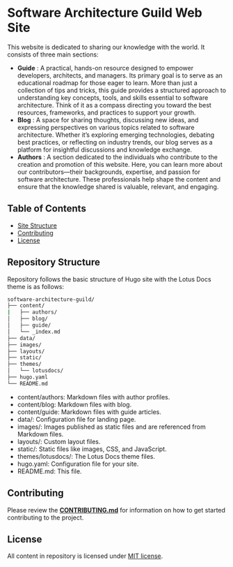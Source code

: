 # Software Architecture Guild Web Site

This website is dedicated to sharing our knowledge with the world. It consists of three main sections:

* **Guide** : A practical, hands-on resource designed to empower developers, architects, and managers. Its primary goal is to serve as an educational roadmap for those eager to learn. More than just a collection of tips and tricks, this guide provides a structured approach to understanding key concepts, tools, and skills essential to software architecture. Think of it as a compass directing you toward the best resources, frameworks, and practices to support your growth.
* **Blog** : A space for sharing thoughts, discussing new ideas, and expressing perspectives on various topics related to software architecture. Whether it’s exploring emerging technologies, debating best practices, or reflecting on industry trends, our blog serves as a platform for insightful discussions and knowledge exchange.
* **Authors** : A section dedicated to the individuals who contribute to the creation and promotion of this website. Here, you can learn more about our contributors—their backgrounds, expertise, and passion for software architecture. These professionals help shape the content and ensure that the knowledge shared is valuable, relevant, and engaging.

## Table of Contents

* [Site Structure](#repository-structure)
* [Contributing](#contributing)
* [License](#license)

## Repository Structure

Repository follows the basic structure of Hugo site with the Lotus Docs theme is as follows:

```bash
software-architecture-guild/
├── content/
|   ├── authors/
│   ├── blog/
│   ├── guide/
│   └── _index.md
├── data/
├── images/
├── layouts/
├── static/
├── themes/
│   └── lotusdocs/
├── hugo.yaml
└── README.md
```

* content/authors: Markdown files with author profiles.
* content/blog: Markdown files with blog.
* content/guide: Markdown files with guide articles.
* data/: Configuration file for landing page.
* images/: Images published as static files and are referenced from Markdown files.
* layouts/: Custom layout files.
* static/: Static files like images, CSS, and JavaScript.
* themes/lotusdocs/: The Lotus Docs theme files.
* hugo.yaml: Configuration file for your site.
* README.md: This file.

## Contributing

Please review the **[CONTRIBUTING.md](CONTRIBUTING.md)**  for information on how to get started contributing to the project.

## License

All content in repository is licensed under [MIT license](LICENSE).
